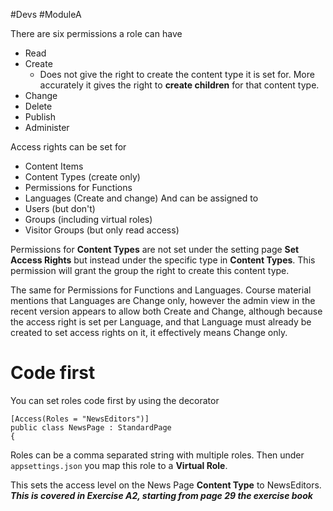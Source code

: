 #Devs #ModuleA

There are six permissions a role can have
- Read
- Create
	- Does not give the right to create the content type it is set for. More accurately it gives the right to **create children** for that content type.
- Change
- Delete
- Publish
- Administer

Access rights can be set for
- Content Items
- Content Types (create only)
- Permissions for Functions
- Languages (Create and change)
And can be assigned to
- Users (but don't)
- Groups (including virtual roles)
- Visitor Groups (but only read access)

Permissions for **Content Types** are not set under the setting page **Set Access Rights** but instead under the specific type in **Content Types**. This permission will grant the group the right to create this content type.

The same for Permissions for Functions and Languages.
Course material mentions that Languages are Change only, however the admin view in the recent version appears to allow both Create and Change, although because the access right is set per Language, and that Language must already be created to set access rights on it, it effectively means Change only.

# Code first

You can set roles code first by using the decorator
```
[Access(Roles = "NewsEditors")]
public class NewsPage : StandardPage 
{
```
Roles can be a comma separated string with multiple roles.
Then under `appsettings.json` you map this role to a **Virtual Role**.

This sets the access level on the News Page **Content Type** to NewsEditors. 
***This is covered in Exercise A2, starting from page 29 the exercise book***